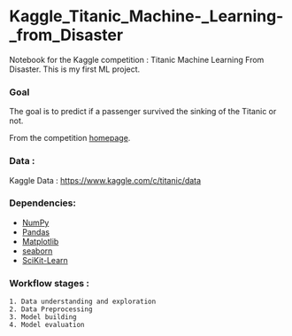 # Kaggle_Titanic_Machine-_Learning-_from_Disaster
Notebook for the Kaggle competition : Titanic Machine Learning From Disaster.
This is my first ML project.

### Goal
The goal is to predict if a passenger survived the sinking of the Titanic or not.

From the competition [homepage](http://www.kaggle.com/c/titanic-gettingStarted).

### Data : 
Kaggle Data : https://www.kaggle.com/c/titanic/data

### Dependencies:
* [NumPy](http://www.numpy.org/)
* [Pandas](http://pandas.pydata.org/)
* [Matplotlib](http://matplotlib.org/)
* [seaborn](https://seaborn.pydata.org/)
* [SciKit-Learn](http://scikit-learn.org/stable/)

### Workflow stages : 
    1. Data understanding and exploration
    2. Data Preprocessing
    3. Model building 
    4. Model evaluation
